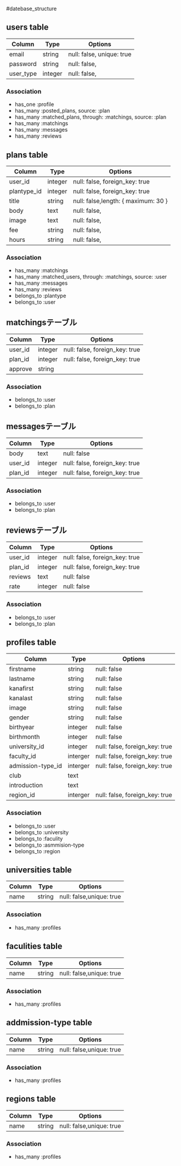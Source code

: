 #datebase_structure

## users table

|Column|Type|Options|
|------|----|-------|
|email|string|null: false, unique: true|
|password|string|null: false,|
|user_type|integer|null: false,|

### Association
- has_one  :profile
- has_many :posted_plans, source: :plan
- has_many :matched_plans, through: :matchings, source: :plan
- has_many :matchings
- has_many :messages
- has_many :reviews


## plans table

|Column|Type|Options|
|------|----|-------|
|user_id|integer|null: false, foreign_key: true|
|plantype_id|integer|null: false, foreign_key: true|
|title|string|null: false,length: { maximum: 30 }|
|body|text|null: false,|
|image|text|null: false,|
|fee|string|null: false,|
|hours|string|null: false,|

### Association
- has_many    :matchings
- has_many    :matched_users, through: :matchings, source: :user
- has_many    :messages
- has_many    :reviews
- belongs_to  :plantype
- belongs_to  :user


## matchingsテーブル

|Column|Type|Options|
|------|----|-------|
|user_id|integer|null: false, foreign_key: true|
|plan_id|integer|null: false, foreign_key: true|
|approve|string||

### Association
- belongs_to :user
- belongs_to :plan


## messagesテーブル

|Column|Type|Options|
|------|----|-------|
|body|text|null: false|
|user_id|integer|null: false, foreign_key: true|
|plan_id|integer|null: false, foreign_key: true|

### Association
- belongs_to :user
- belongs_to :plan


## reviewsテーブル

|Column|Type|Options|
|------|----|-------|
|user_id|integer|null: false, foreign_key: true|
|plan_id|integer|null: false, foreign_key: true|
|reviews|text|null: false|
|rate|integer|null: false|


### Association
- belongs_to :user
- belongs_to :plan


## profiles table

|Column|Type|Options|
|------|----|-------|
|firstname|string|null: false|
|lastname|string|null: false|
|kanafirst|string|null: false|
|kanalast|string|null: false|
|image|string|null: false|
|gender|string|null: false|
|birthyear|integer|null: false|
|birthmonth|integer|null: false|
|university_id|integer|null: false, foreign_key: true|
|faculty_id|interger|null: false, foreign_key: true|
|admission-type_id|interger|null: false, foreign_key: true|
|club|text||
|introduction|text||
|region_id|interger|null: false, foreign_key: true|


### Association
- belongs_to :user
- belongs_to :university
- belongs_to :faculity
- belongs_to :asmmision-type
- belongs_to :region


## universities table

|Column|Type|Options|
|------|----|-------|
|name|string|null: false,unique: true|


### Association
- has_many  :profiles


## faculities table

|Column|Type|Options|
|------|----|-------|
|name|string|null: false,unique: true|


### Association
- has_many  :profiles


## addmission-type table

|Column|Type|Options|
|------|----|-------|
|name|string|null: false,unique: true|


### Association
- has_many  :profiles


## regions table

|Column|Type|Options|
|------|----|-------|
|name|string|null: false,unique: true|


### Association
- has_many  :profiles



